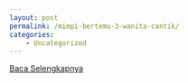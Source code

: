 ```yaml
---
layout: post
permalink: /mimpi-bertemu-3-wanita-cantik/
categories:
    - Uncategorized
---
```


[Baca Selengkapnya](/07)